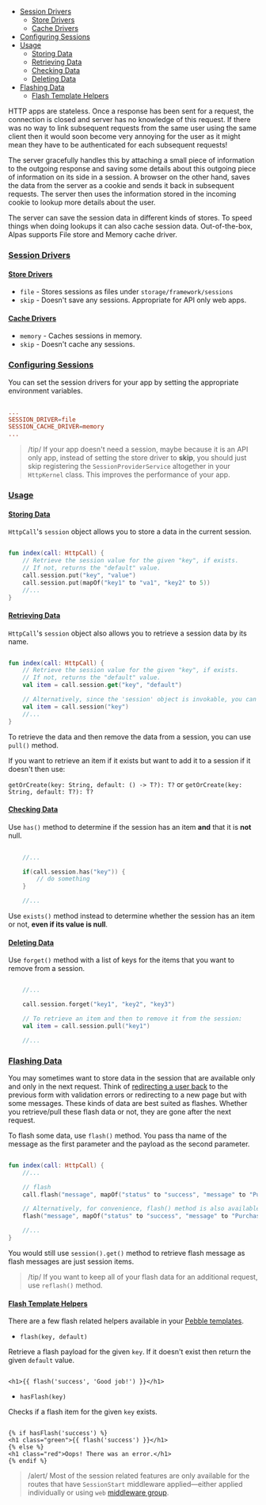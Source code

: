 - [Session Drivers](#session-drivers)
    - [Store Drivers](#store-drivers)
    - [Cache Drivers](#cache-drivers)
- [Configuring Sessions](#configuring-sessions)
- [Usage](#usage)
    - [Storing Data](#storing-data)
    - [Retrieving Data](#retrieving-data)
    - [Checking Data](#checking-data)
    - [Deleting Data](#deleting-data)
- [Flashing Data](#flashing-data)
    - [Flash Template Helpers](#flash-template-helpers)

HTTP apps are stateless. Once a response has been sent for a request, the connection is closed and server
has no knowledge of this request. If there was no way to link subsequent requests from the same user
using the same client then it would soon become very annoying for the user as it might mean they
have to be authenticated for each subsequent requests!

The server gracefully handles this by attaching a small piece of information to the outgoing response and
saving some details about this outgoing piece of information on its side in a session. A browser on the
other hand, saves the data from the server as a cookie and sends it back in subsequent requests. The
server then uses the information stored in the incoming cookie to lookup more details about the user.

The server can save the session data in different kinds of stores. To speed things when doing lookups
it can also cache session data. Out-of-the-box, Alpas supports File store and Memory cache driver.

<a name="session-drivers"></a>
### [Session Drivers](#session-drivers)

<a name="store-drivers"></a>
#### [Store Drivers](#store-drivers)

- `file` - Stores sessions as files under `storage/framework/sessions`
- `skip` - Doesn't save any sessions. Appropriate for API only web apps.

<a name="cache-drivers"></a>
#### [Cache Drivers](#cache-drivers)

- `memory` - Caches sessions in memory.
- `skip` - Doesn't cache any sessions.

<a name="configuring-sessions"></a>
### [Configuring Sessions](#configuring-sessions)

You can set the session drivers for your app by setting the appropriate environment variables.

<span data-file='.env'>

```toml

...
SESSION_DRIVER=file
SESSION_CACHE_DRIVER=memory
...

```

</span>

> /tip/ <span> If your app doesn't need a session, maybe because it is an API only app, instead of setting
>the store driver to **skip**, you should just skip registering the `SessionProviderService` altogether
in your `HttpKernel` class. This improves the performance of your app.</span>


<a name="usage"></a>
### [Usage](#usage)

<a name="storing-data"></a>
#### [Storing Data](#storing-data)

`HttpCall`'s `session` object allows you to store a data in the current session.

<span class="line-numbers" data-start="7">

```kotlin

fun index(call: HttpCall) {
    // Retrieve the session value for the given "key", if exists.
    // If not, returns the "default" value.
    call.session.put("key", "value")
    call.session.put(mapOf("key1" to "va1", "key2" to 5))
    //...
}

``` 

</span>

<a name="retrieving-data"></a>
#### [Retrieving Data](#retrieving-data)

`HttpCall`'s `session` object also allows you to retrieve a session data by its name.

<span class="line-numbers" data-start="7">

```kotlin

fun index(call: HttpCall) {
    // Retrieve the session value for the given "key", if exists.
    // If not, returns the "default" value.
    val item = call.session.get("key", "default")

    // Alternatively, since the 'session' object is invokable, you can also do:
    val item = call.session("key")
    //...
}

``` 

</span>

To retrieve the data and then remove the data from a session, you can use `pull()` method.

If you want to retrieve an item if it exists but want to add it to a session if it doesn't then use: 

`getOrCreate(key: String, default: () -> T?): T?` or `getOrCreate(key: String, default: T?): T?`

<a name="checking-data"></a>
#### [Checking Data](#checking-data)

Use `has()` method to determine if the session has an item **and** that it is **not** null.

<span class="line-numbers" data-start="9">

```kotlin
    
    //...

    if(call.session.has("key")) {
        // do something
    }

    //...

``` 

</span>

Use `exists()` method instead to determine whether the session has an item or not, **even if its value is null**.

<a name="deleting-data"></a>
#### [Deleting Data](#deleting-data)

Use `forget()` method with a list of keys for the items that you want to remove from a session. 

<span class="line-numbers" data-start="10">

```kotlin

    //...

    call.session.forget("key1", "key2", "key3")

    // To retrieve an item and then to remove it from the session:
    val item = call.session.pull("key1")

    //...

``` 

</span>


<a name="flashing-data"></a>
### [Flashing Data](#flashing-data)

You may sometimes want to store data in the session that are available only and only in the next request.
Think of [redirecting a user back](/docs/http-request#redirects) to the previous form with validation
errors or redirecting to a new page but with some messages. These kinds of data are best suited as
flashes. Whether you retrieve/pull these flash data or not, they are gone after the next request.

To flash some data, use `flash()` method. You pass tha name of the message as the first parameter
and the payload as the second parameter.

<span class="line-numbers" data-start="7">

```kotlin

fun index(call: HttpCall) {
    //...

    // flash
    call.flash("message", mapOf("status" to "success", "message" to "Purchase completed!"))

    // Alternatively, for convenience, flash() method is also available on the controller itself
    flash("message", mapOf("status" to "success", "message" to "Purchase completed!"))

    //...
}

``` 

</span>

You would still use `session().get()` method to retrieve flash message as flash messages are just session items.

> /tip/ <span>If you want to keep all of your flash data for an additional request, use `reflash()` method.</span>

<a name="flash-template-helpers"></a>
#### [Flash Template Helpers](#flash-template-helpers)

There are a few flash related helpers available in your [Pebble templates](/docs/pebble-templates).

<div class="sublist">

- `flash(key, default)`

Retrieve a flash payload for the given `key`. If it doesn't exist then return the given `default` value.

<span class="line-numbers" data-start="14">

```twig

<h1>{{ flash('success', 'Good job!') }}</h1>

```

</span>

- `hasFlash(key)`

Checks if a flash item for the given `key` exists.

<span class="line-numbers" data-start="14">

```twig

{% if hasFlash('success') %}
<h1 class="green">{{ flash('success') }}</h1>
{% else %}
<h1 class="red">Oops! There was an error.</h1>
{% endif %}

```

</span>

</div>

> /alert/ <span>Most of the session related features are only available for the routes that
>have `SessionStart` middleware applied—either applied individually or using `web` 
>[middleware group](/docs/routing#named-middleware-group).</span>
